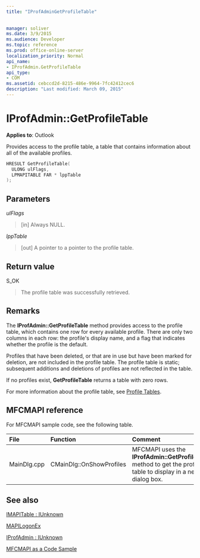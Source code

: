 ```yaml
---
title: "IProfAdminGetProfileTable"
 
 
manager: soliver
ms.date: 3/9/2015
ms.audience: Developer
ms.topic: reference
ms.prod: office-online-server
localization_priority: Normal
api_name:
- IProfAdmin.GetProfileTable
api_type:
- COM
ms.assetid: cebccd2d-8215-486e-9964-7fc42412cec6
description: "Last modified: March 09, 2015"
---
```


# IProfAdmin::GetProfileTable

  
  
**Applies to**: Outlook 
  
Provides access to the profile table, a table that contains information about all of the available profiles.
  
```cpp
HRESULT GetProfileTable(
  ULONG ulFlags,
  LPMAPITABLE FAR * lppTable
);
```

## Parameters

 _ulFlags_
  
> [in] Always NULL.
    
 _lppTable_
  
> [out] A pointer to a pointer to the profile table.
    
## Return value

S_OK 
  
> The profile table was successfully retrieved.
    
## Remarks

The **IProfAdmin::GetProfileTable** method provides access to the profile table, which contains one row for every available profile. There are only two columns in each row: the profile's display name, and a flag that indicates whether the profile is the default. 
  
Profiles that have been deleted, or that are in use but have been marked for deletion, are not included in the profile table. The profile table is static; subsequent additions and deletions of profiles are not reflected in the table. 
  
If no profiles exist, **GetProfileTable** returns a table with zero rows. 
  
For more information about the profile table, see [Profile Tables](profile-tables.md). 
  
## MFCMAPI reference

For MFCMAPI sample code, see the following table.
  
|**File**|**Function**|**Comment**|
|:-----|:-----|:-----|
|MainDlg.cpp  <br/> |CMainDlg::OnShowProfiles  <br/> |MFCMAPI uses the **IProfAdmin::GetProfileTable** method to get the profile table to display in a new dialog box.  <br/> |
   
## See also



[IMAPITable : IUnknown](imapitableiunknown.md)
  
[MAPILogonEx](mapilogonex.md)
  
[IProfAdmin : IUnknown](iprofadminiunknown.md)


[MFCMAPI as a Code Sample](mfcmapi-as-a-code-sample.md)

